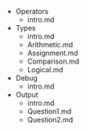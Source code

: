 - Operators
  - intro.md
- Types
  - intro.md
  - Arithmetic.md
  - Assignment.md
  - Comparison.md
  - Logical.md
- Debug
  - intro.md
- Output
  - intro.md
  - Question1.md
  - Question2.md
 